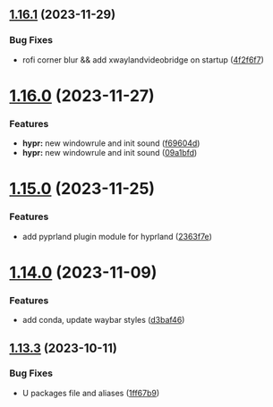## [1.16.1](https://github.com/aayushrathor/dotfiles/compare/v1.16.0...v1.16.1) (2023-11-29)


### Bug Fixes

* rofi corner blur && add xwaylandvideobridge on startup ([4f2f6f7](https://github.com/aayushrathor/dotfiles/commit/4f2f6f7947f6efc28698836c2927e41e9ca1c7dd))



# [1.16.0](https://github.com/aayushrathor/dotfiles/compare/v1.15.0...v1.16.0) (2023-11-27)


### Features

* **hypr:** new windowrule and init sound ([f69604d](https://github.com/aayushrathor/dotfiles/commit/f69604db2e0e8dd6e86c2e909b3673f7ce5cb0ce))
* **hypr:** new windowrule and init sound ([09a1bfd](https://github.com/aayushrathor/dotfiles/commit/09a1bfdc989348000e89145933b44c85525cc67a))



# [1.15.0](https://github.com/aayushrathor/dotfiles/compare/v1.14.0...v1.15.0) (2023-11-25)


### Features

* add pyprland plugin module for hyprland ([2363f7e](https://github.com/aayushrathor/dotfiles/commit/2363f7e8a9cf728028efa5de876ceedcefc0741f))



# [1.14.0](https://github.com/aayushrathor/dotfiles/compare/v1.13.3...v1.14.0) (2023-11-09)


### Features

* add conda, update waybar styles ([d3baf46](https://github.com/aayushrathor/dotfiles/commit/d3baf46ca5c4bf01f4a28da20af56fd80c56d882))



## [1.13.3](https://github.com/aayushrathor/dotfiles/compare/v1.13.2...v1.13.3) (2023-10-11)


### Bug Fixes

* U packages file and aliases ([1ff67b9](https://github.com/aayushrathor/dotfiles/commit/1ff67b901815d548626127900ed5f79f96e8f38c))



